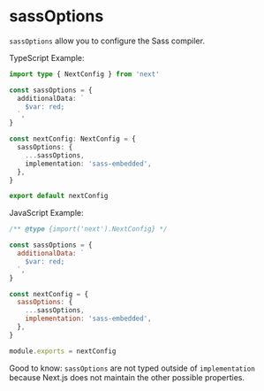 # sassOptions

`sassOptions` allow you to configure the Sass compiler.

TypeScript Example:

```ts
import type { NextConfig } from 'next'

const sassOptions = {
  additionalData: `
    $var: red;
  `,
}

const nextConfig: NextConfig = {
  sassOptions: {
    ...sassOptions,
    implementation: 'sass-embedded',
  },
}

export default nextConfig
```

JavaScript Example:

```js
/** @type {import('next').NextConfig} */

const sassOptions = {
  additionalData: `
    $var: red;
  `,
}

const nextConfig = {
  sassOptions: {
    ...sassOptions,
    implementation: 'sass-embedded',
  },
}

module.exports = nextConfig
```

Good to know: `sassOptions` are not typed outside of `implementation` because Next.js does not maintain the other possible properties.